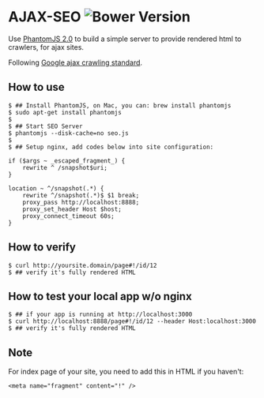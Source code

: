 AJAX-SEO ![Bower Version](https://badge.fury.io/bo/ajax-seo.svg)
=====

Use [PhantomJS 2.0](http://phantomjs.org/) to build a simple server to provide rendered html to crawlers, for ajax sites. 

Following [Google ajax crawling standard](https://developers.google.com/webmasters/ajax-crawling/docs/getting-started).


How to use
------------
```
$ ## Install PhantomJS, on Mac, you can: brew install phantomjs 
$ sudo apt-get install phantomjs  
$
$ ## Start SEO Server
$ phantomjs --disk-cache=no seo.js
$
$ ## Setup nginx, add codes below into site configuration:
```
```
if ($args ~ _escaped_fragment_) {
    rewrite ^ /snapshot$uri;
}

location ~ ^/snapshot(.*) {
    rewrite ^/snapshot(.*)$ $1 break;
    proxy_pass http://localhost:8888;
    proxy_set_header Host $host;
    proxy_connect_timeout 60s;
}

```

How to verify
-------------
```
$ curl http://yoursite.domain/page#!/id/12
$ ## verify it's fully rendered HTML
```

How to test your local app w/o nginx
-------------
```
$ ## if your app is running at http://localhost:3000
$ curl http://localhost:8888/page#!/id/12 --header Host:localhost:3000
$ ## verify it's fully rendered HTML
```

Note
-------
For index page of your site, you need to add this in HTML if you haven't:
```
<meta name="fragment" content="!" />
```